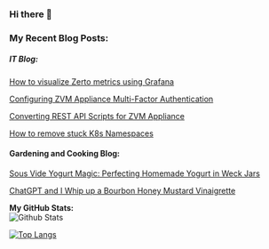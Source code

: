 ### Hi there 👋

<!--
**recklessop/recklessop** is a ✨ _special_ ✨ repository because its `README.md` (this file) appears on your GitHub profile.

Here are some ideas to get you started:

- 🔭 I’m currently working on ...
- 🌱 I’m currently learning ...
- 👯 I’m looking to collaborate on ...
- 🤔 I’m looking for help with ...
- 💬 Ask me about ...
- 📫 How to reach me: ...
- 😄 Pronouns: ...
- ⚡ Fun fact: ...
-->

### My Recent Blog Posts:
##### IT Blog:
[How to visualize Zerto metrics using Grafana](https://www.jpaul.me/2023/04/how-to-visualize-zerto-using-grafna/)

[Configuring ZVM Appliance Multi-Factor Authentication](https://www.jpaul.me/2023/04/zvm-appliance-multi-factor-auth/)

[Converting REST API Scripts for ZVM Appliance](https://www.jpaul.me/2023/04/converting-rest-api-scripts-for-zvm-appliance/)

[How to remove stuck K8s Namespaces](https://www.jpaul.me/2023/01/how-to-remove-stuck-k8s-namespaces/)


#### Gardening and Cooking Blog:
[Sous Vide Yogurt Magic: Perfecting Homemade Yogurt in Weck Jars](https://leaf2lid.com/recipes/sous-vide-yogurt-magic-perfecting-homemade-yogurt-in-weck-jars/)

[ChatGPT and I Whip up a Bourbon Honey Mustard Vinaigrette]([https://github.com/user/repo/blob/branch/other_file.md](https://leaf2lid.com/recipes/culinary-ai-chatgpt-and-i-whip-up-a-bourbon-honey-mustard-vinaigrette/))



**My GitHub Stats:**<br>
![Github Stats](https://github-readme-stats.vercel.app/api?username=recklessop&show_icons=true&count_private=true)

[![Top Langs](https://github-readme-stats.vercel.app/api/top-langs/?username=recklessop)](https://github.com/anuraghazra/github-readme-stats)

